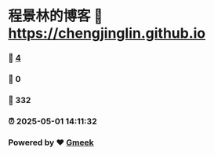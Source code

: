 # 程景林的博客 :link: https://chengjinglin.github.io 
### :page_facing_up: [4](https://chengjinglin.github.io/tag.html) 
### :speech_balloon: 0 
### :hibiscus: 332 
### :alarm_clock: 2025-05-01 14:11:32 
### Powered by :heart: [Gmeek](https://github.com/Meekdai/Gmeek)
